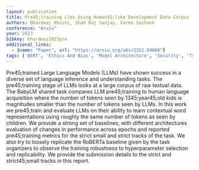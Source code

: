 ```yaml
---
layout: publication
title: Pre45;training Llms Using Human45;like Development Data Corpus
authors: Bhardwaj Khushi, Shah Raj Sanjay, Varma Sashank
conference: "Arxiv"
year: 2023
bibkey: bhardwaj2023pre
additional_links:
  - {name: "Paper", url: "https://arxiv.org/abs/2311.04666"}
tags: ['BERT', 'Ethics And Bias', 'Model Architecture', 'Security', 'Training Techniques']
---
```

Pre45;trained Large Language Models (LLMs) have shown success in a diverse set of language inference and understanding tasks. The pre45;training stage of LLMs looks at a large corpus of raw textual data. The BabyLM shared task compares LLM pre45;training to human language acquisition where the number of tokens seen by 1345;year45;old kids is magnitudes smaller than the number of tokens seen by LLMs. In this work we pre45;train and evaluate LLMs on their ability to learn contextual word representations using roughly the same number of tokens as seen by children. We provide a strong set of baselines; with different architectures evaluation of changes in performance across epochs and reported pre45;training metrics for the strict small and strict tracks of the task. We also try to loosely replicate the RoBERTa baseline given by the task organizers to observe the training robustness to hyperparameter selection and replicability. We provide the submission details to the strict and strict45;small tracks in this report.
